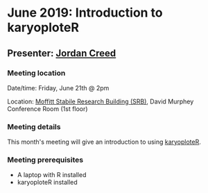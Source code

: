 # June 2019: Introduction to karyoploteR

## Presenter: [Jordan Creed](mailto:jordan.h.creed@moffitt.org)

### Meeting location
Date/time: Friday, June 21th @ 2pm

Location: [Moffitt Stabile Research Building (SRB)](https://goo.gl/maps/o6j3rtTuxCB2), David Murphey Conference Room (1st floor)

### Meeting details
This month's meeting will give an introduction to using [karyoploteR](http://bioconductor.org/packages/release/bioc/html/karyoploteR.html). 

### Meeting prerequisites
* A laptop with R installed
* karyoploteR installed 

